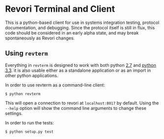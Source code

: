 Revori Terminal and Client
==========================

This is a python-based client for use in systems integration testing, protocol documentation, and debugging.  Since the protocol itself is still in flux, this code should be considered in an early alpha state, and may break spontaneously as Revori changes.

Using `revterm`
--------------

Everything in `revterm` is designed to work with both python [2.7](http://www.python.org/download/releases/2.7/) and [python 3.3](http://www.python.org/download/releases/3.3.0/).  it is also usable either as a standalone application or as an import in other python applications. 

In order to use revterm as a command-line client:

```
$ python revterm
```

This will open a connection to revori at `localhost:8017` by default.   Using the `--help` option will show the command line arguments to change these settings.

In order to run the tests:

```
$ python setup.py test
```
